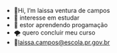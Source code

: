 - :cherries:Hi, I’m laissa ventura de campos
-  :rainbow: interesse em estudar 
- :snake: 	 estor aprendendo progamação
-  :tornado: quero concluir meu curso 
- :peach:laissa.campos@escola.pr.gov.br

<!---
